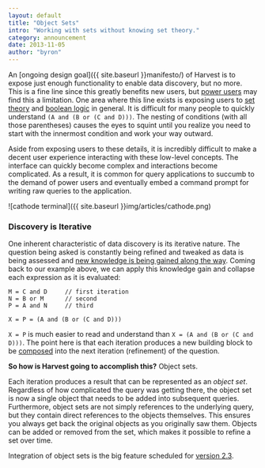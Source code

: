 ```yaml
---
layout: default
title: "Object Sets"
intro: "Working with sets without knowing set theory."
category: announcement
date: 2013-11-05
author: "byron"
---
```


An [ongoing design goal]({{ site.baseurl }}manifesto/) of Harvest is to expose just enough functionality to enable data discovery, but no more. This is a fine line since this greatly benefits new users, but [power users](http://en.wikipedia.org/wiki/Power_user) may find this a limitation. One area where this line exists is exposing users to [set theory](http://en.wikipedia.org/wiki/Set_theory) and [boolean logic](http://en.wikipedia.org/wiki/Boolean_algebra) in general. It is difficult for many people to quickly understand `(A and (B or (C and D)))`. The nesting of conditions (with all those parentheses) causes the eyes to squint until you realize you need to start with the innermost condition and work your way outward.

Aside from exposing users to these details, it is incredibly difficult to make a decent user experience interacting with these low-level concepts. The interface can quickly become complex and interactions become complicated. As a result, it is common for query applications to succumb to the demand of power users and eventually embed a command prompt for writing raw queries to the application.

![cathode terminal]({{ site.baseurl }}img/articles/cathode.png)

### Discovery is Iterative

One inherent characteristic of data discovery is its iterative nature. The question being asked is constantly being refined and tweaked as data is being assessed and [new knowledge is being gained along the way](http://en.wikipedia.org/wiki/I_know_that_I_know_nothing). Coming back to our example above, we can apply this knowledge gain and collapse each expression as it is evaluated:

```
M = C and D     // first iteration
N = B or M      // second
P = A and N     // third

X = P = (A and (B or (C and D)))
```

`X = P` is much easier to read and understand than `X = (A and (B or (C and D)))`. The point here is that each iteration produces a new building block to be [composed](http://en.wikipedia.org/wiki/Composability) into the next iteration (refinement) of the question.

**So how is Harvest going to accomplish this?** Object sets.

Each iteration produces a result that can be represented as an _object set_. Regardless of how complicated the query was getting there, the object set is now a single object that needs to be added into subsequent queries. Furthermore, object sets are not simply references to the underlying query, but they contain direct references to the objects themselves. This ensures you always get back the original objects as you originally saw them. Objects can be added or removed from the set, which makes it possible to refine a set over time.

Integration of object sets is the big feature scheduled for [version 2.3](https://github.com/cbmi/harvest/issues?milestone=1&state=open).
